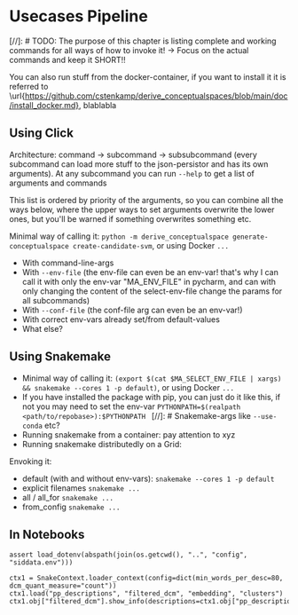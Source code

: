 # Usecases Pipeline 

[//]: # TODO: The purpose of this chapter is listing complete and working commands for all ways of how to invoke it! -> Focus on the actual commands and keep it SHORT!!

You can also run stuff from the docker-container, if you want to install it it is referred to \url{https://github.com/cstenkamp/derive_conceptualspaces/blob/main/doc/install_docker.md}, blablabla

## Using Click

Architecture: command -> subcommand -> subsubcommand (every subcommand can load more stuff to the json-persistor and has its own arguments). At any subcommand you can run `--help` to get a list of arguments and commands

This list is ordered by priority of the arguments, so you can combine all the ways below, where the upper ways to set arguments overwrite the lower ones, but you'll be warned if something overwrites something etc.

Minimal way of calling it: `python -m derive_conceptualspace generate-conceptualspace create-candidate-svm`, or using Docker `...`

* With command-line-args
* With `--env-file`  (the env-file can even be an env-var! that's why I can call it with only the env-var "MA_ENV_FILE" in pycharm, and can with only changing the content of the select-env-file change the params for all subcommands)
* With `--conf-file`  (the conf-file arg can even be an env-var!)
* With correct env-vars already set/from default-values 
* What else?

## Using Snakemake

* Minimal way of calling it: `(export $(cat $MA_SELECT_ENV_FILE | xargs) && snakemake --cores 1 -p default)`, or using Docker `...`
* If you have installed the package with pip, you can just do it like this, if not you may need to set the env-var `PYTHONPATH=$(realpath <path/to/repobase>):$PYTHONPATH `
[//]: # Snakemake-args like `--use-conda` etc?
* Running snakemake from a container: pay attention to xyz
* Running snakemake distributedly on a Grid: 

Envoking it: 
* default (with and without env-vars): `snakemake --cores 1 -p default`
* explicit filenames `snakemake ...`
* all / all_for `snakemake ...`
* from_config `snakemake ...`

## In Notebooks

```
assert load_dotenv(abspath(join(os.getcwd(), "..", "config", "siddata.env")))

ctx1 = SnakeContext.loader_context(config=dict(min_words_per_desc=80, dcm_quant_measure="count"))
ctx1.load("pp_descriptions", "filtered_dcm", "embedding", "clusters")
ctx1.obj["filtered_dcm"].show_info(descriptions=ctx1.obj["pp_descriptions"])
```